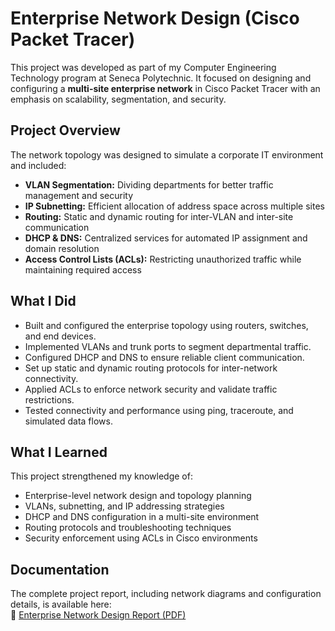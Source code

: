 # Enterprise Network Design (Cisco Packet Tracer)

This project was developed as part of my Computer Engineering Technology program at Seneca Polytechnic. It focused on designing and configuring a **multi-site enterprise network** in Cisco Packet Tracer with an emphasis on scalability, segmentation, and security.

## Project Overview
The network topology was designed to simulate a corporate IT environment and included:  
- **VLAN Segmentation:** Dividing departments for better traffic management and security  
- **IP Subnetting:** Efficient allocation of address space across multiple sites  
- **Routing:** Static and dynamic routing for inter-VLAN and inter-site communication  
- **DHCP & DNS:** Centralized services for automated IP assignment and domain resolution  
- **Access Control Lists (ACLs):** Restricting unauthorized traffic while maintaining required access  

## What I Did
- Built and configured the enterprise topology using routers, switches, and end devices.  
- Implemented VLANs and trunk ports to segment departmental traffic.  
- Configured DHCP and DNS to ensure reliable client communication.  
- Set up static and dynamic routing protocols for inter-network connectivity.  
- Applied ACLs to enforce network security and validate traffic restrictions.  
- Tested connectivity and performance using ping, traceroute, and simulated data flows.  

## What I Learned
This project strengthened my knowledge of:  
- Enterprise-level network design and topology planning  
- VLANs, subnetting, and IP addressing strategies  
- DHCP and DNS configuration in a multi-site environment  
- Routing protocols and troubleshooting techniques  
- Security enforcement using ACLs in Cisco environments  

## Documentation
The complete project report, including network diagrams and configuration details, is available here:  
📄 [Enterprise Network Design Report (PDF)](https://drive.google.com/file/d/10TgGho91CxchXAAmNawOce4x3Xd_t4l5/view)
